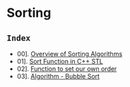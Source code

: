 # Sorting

## `Index`

- 00]. [Overview of Sorting Algorithms](https://github.com/mr-vicky/DSA/tree/main/06%5D.%20Sorting/00_Overview_of_Sorting_Algorithms)
- 01]. [Sort Function in C++ STL](https://github.com/mr-vicky/DSA/blob/main/06%5D.%20Sorting/01_Sort_Function_in_CPP-STL.cpp)
- 02]. [Function to set our own order](https://github.com/mr-vicky/DSA/blob/main/06%5D.%20Sorting/02_Function_to_set_our_own_order.cpp)
- 03]. [Algorithm - Bubble Sort](https://github.com/mr-vicky/DSA/blob/main/06%5D.%20Sorting/03_Bubble_Sort.cpp)